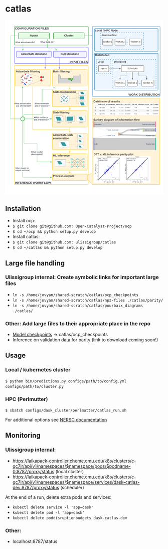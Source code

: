 # catlas
![catlas overview](https://github.com/ulissigroup/catlas/blob/main/catlas_overview.png?raw=true)
## Installation
 - Install ocp:
  - `$ git clone git@github.com: Open-Catalyst-Project/ocp`
  - `$ cd ~/ocp && python setup.py develop`
 - Install catlas:
  - `$ git clone git@github.com: ulissigroup/catlas`
  - `$ cd ~/catlas && python setup.py develop`

## Large file handling
 ### Ulissigroup internal: Create symbolic links for important large files
 - `ln -s /home/jovyan/shared-scratch/catlas/ocp_checkpoints`
 - `ln -s /home/jovyan/shared-scratch/catlas/npz-files ./catlas/parity/`
 - `ln -s /home/jovyan/shared-scratch/catlas/pourbaix_diagrams ./catlas/`
 
 ### Other: Add large files to their appropriate place in the repo
 - [Model checkpoints](https://github.com/Open-Catalyst-Project/ocp/blob/main/MODELS.md) -> catlas/ocp_checkpoints
 - Inference on validation data for parity (link to download coming soon!)

## Usage
### Local / kubernetes cluster
`$ python bin/predictions.py configs/path/to/config.yml configs/path/to/cluster.py`

### HPC (Perlmutter)
`$ sbatch configs/dask_cluster/perlmutter/catlas_run.sh`


For additional options see [NERSC documentation](https://docs.nersc.gov/jobs/)

## Monitoring
### Ulissigroup internal:
- https://laikapack-controller.cheme.cmu.edu/k8s/clusters/c-qc7lr/api/v1/namespaces/$namespace/pods/$podname-0:8787/proxy/status (local cluster)
- https://laikapack-controller.cheme.cmu.edu/k8s/clusters/c-qc7lr/api/v1/namespaces/$namespace/services/dask-catlas-dev:8787/proxy/status (scheduler)

At the end of a run, delete extra pods and services:
- `kubectl delete service -l 'app=dask'`
- `kubectl delete pod -l 'app=dask'`
- `kubectl delete poddisruptionbudgets dask-catlas-dev`

### Other:
- localhost:8787/status





